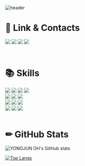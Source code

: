 ![header](https://capsule-render.vercel.app/api?type=Waving&height=180&width=500&text=Welcome%20to%20YONGJUN%20OH's%20GitHub&fontSize=40&fontColor=FFFFFF&fontAlignY=30&color=#8A2BE2)

# 🔗 Link & Contacts
<a href="https://instagram.com/55._.yong"><img src="https://img.shields.io/badge/instagram-E4405F?style=for-the-badge&logo=instagram&logoColor=white"></a>
<a href="https://velog.io/@55_coding"><img src="https://img.shields.io/badge/velog-20C997?style=for-the-badge&logo=velog&logoColor=white"></a>
<a href="mailto:dhdydwns988@gmail.com"><img src="https://img.shields.io/badge/gmail-EA4335?style=for-the-badge&logo=gmail&logoColor=white"></a>
<a href="mailto:rmdir@kakao.com"><img src="https://img.shields.io/badge/kakao-FFCD00?style=for-the-badge&logo=kakao&logoColor=black"></a>

<br>

# 📚 Skills
<div>
  <img src="https://img.shields.io/badge/c-A8B9CC?style=for-the-badge&logo=C&logoColor=black">
  <img src="https://img.shields.io/badge/c_sharp-239120?style=for-the-badge&logo=csharp&logoColor=white">
  <img src="https://img.shields.io/badge/java-007396?style=for-the-badge&logo=java&logoColor=white">
  <img src="https://img.shields.io/badge/python-3776AB?style=for-the-badge&logo=python&logoColor=white">
  <br>
  <img src="https://img.shields.io/badge/html-E34F26?style=for-the-badge&logo=html5&logoColor=white">
  <img src="https://img.shields.io/badge/css-1572B6?style=for-the-badge&logo=css3&logoColor=white">
  <img src="https://img.shields.io/badge/javascript-F7DF1E?style=for-the-badge&logo=javascript&logoColor=black">
  <br>
  <img src="https://img.shields.io/badge/Linux-FCC624?style=for-the-badge&logo=linux&logoColor=black">
  <img src="https://img.shields.io/badge/windows%20server-0078D4?style=for-the-badge&logo=windows&logoColor=white">
  <img src="https://img.shields.io/badge/cisco%20networking-1BA0D7?style=for-the-badge&logo=cisco&logoColor=white">
  <br>
  <img src="https://img.shields.io/badge/github-181717?style=for-the-badge&logo=github&logoColor=white">
  <img src="https://img.shields.io/badge/git-F05032?style=for-the-badge&logo=git&logoColor=white">
  <img src="https://img.shields.io/badge/Oracle-F80000?style=for-the-badge&logo=Oracle&logoColor=white">
</div>
<br>

# ✏ GitHub Stats
![YONGJUN OH's GitHub stats](https://github-readme-stats.vercel.app/api?username=55yong&show_icons=true&theme=transparent)

[![Top Langs](https://github-readme-stats.vercel.app/api/top-langs/?username=55yong)](https://github.com/anuraghazra/github-readme-stats)
